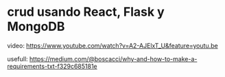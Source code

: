 # crud usando React, Flask y MongoDB

video: https://www.youtube.com/watch?v=A2-AJElxT_U&feature=youtu.be

usefull: https://medium.com/@boscacci/why-and-how-to-make-a-requirements-txt-f329c685181e
